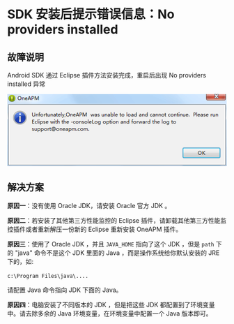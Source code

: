 # SDK 安装后提示错误信息：No providers installed

## 故障说明

Android SDK 通过 Eclipse 插件方法安装完成，重启后出现 No providers installed 异常

![](20160129111513.png)

## 解决方案

**原因一**：没有使用 Oracle JDK，请安装 Oracle 官方 JDK 。

**原因二**：若安装了其他第三方性能监控的 Eclipse 插件，请卸载其他第三方性能监控插件或者重新解压一份新的 Eclipse 重新安装 OneAPM 插件。

**原因三**：使用了 Oracle JDK ，并且 `JAVA_HOME` 指向了这个 JDK ，但是 `path` 下的 "java" 命令不是这个 JDK 里面的 Java ，而是操作系统给你默认安装的 JRE 下的，如:

`c:\Program Files\java\....`

请配置 Java 命令指向 JDK 下面的 Java。

**原因四**：电脑安装了不同版本的 JDK ，但是把这些 JDK 都配置到了环境变量中。请去除多余的 Java 环境变量，在环境变量中配置一个 Java 版本即可。